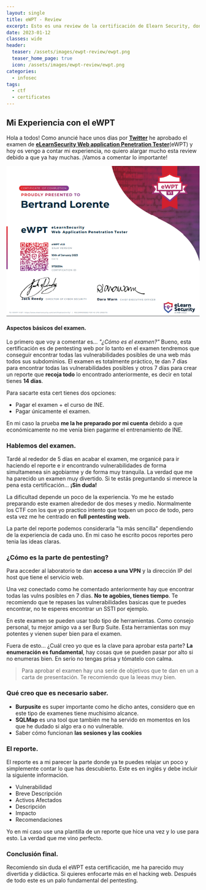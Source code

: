 ```yaml
---
layout: single
title: eWPT - Review
excerpt: Esto es una review de la certificación de Elearn Security, donde os cuento mi experiencia.
date: 2023-01-12
classes: wide
header:
  teaser: /assets/images/ewpt-review/ewpt.png
  teaser_home_page: true
  icon: /assets/images/ewpt-review/ewpt.png
categories:
  - infosec
tags:  
  - ctf
  - certificates
---
```


## Mi Experiencia con el eWPT

Hola a todos! Como anuncié hace unos dias por [**Twitter**](https://twitter.com/bertrandlorente) he aprobado el examen de [**eLearnSecurity Web application Penetration Tester**](https://elearnsecurity.com/product/ewpt-certification/)(eWPT) y hoy os vengo a contar mi experiencia, no quiero alargar mucho esta review debido a que ya hay muchas. 
¡Vamos a comentar lo importante!

![](/assets/images/ewpt-review/ewpt.png)

#### Aspectos básicos del examen.
Lo primero que voy a comentar es... _"¿Cómo es el examen?"_ Bueno, esta certificación es de pentesting web por lo tanto en el examen tendremos que conseguir encontrar todas las vulnerabilidades posibles de una web más todos sus subdominios. El examen es totalmente práctico, te dan 7 días para encontrar todas las vulnerabilidades posibles y otros 7 días para crear un reporte que **recoja todo** lo encontrado anteriormente, es decir en total tienes **14 días**. 

Para sacarte esta cert tienes dos opciones:
- Pagar el examen + el curso de INE.
- Pagar únicamente el examen.

En mi caso la prueba **me la he preparado por mi cuenta** debido a que económicamente no me venía bien pagarme el entrenamiento de INE.

### Hablemos del examen.

Tardé al rededor de 5 días en acabar el examen, me organicé para ir haciendo el reporte e ir encontrando vulnerabilidades de forma simultamenea sin agobiarme y de forma muy tranquila. La verdad que me ha parecido un examen muy divertido.
Si te estás preguntando si merece la pena esta certificación... **¡Sin duda!**

La dificultad depende un poco de la experiencia. Yo me he estado preparando este examen alrededor de dos meses y medio. Normalmente los CTF con los que yo practico intento que toquen un poco de todo, pero esta vez me he centrado en **full pentesting web.**

La parte del reporte podemos considerarla "la más sencilla" dependiendo de la experiencia de cada uno. En mi caso he escrito pocos reportes pero tenia las ideas claras. 

### ¿Cómo es la parte de pentesting?

Para acceder al laboratorio te dan **acceso a una VPN** y la dirección IP del host que tiene el servicio web. 

Una vez conectado como he comentado anteriormente hay que encontrar todas las vulns posibles en 7 dias. **No te agobies, tienes tiempo**. Te recomiendo que te repases las vulnerabilidades basicas que te puedes encontrar, no te esperes encontrar un SSTI por ejemplo.

En este examen se pueden usar todo tipo de herramientas. Como consejo personal, tu mejor amigo va a ser Burp Suite. Esta herramientas son muy potentes y vienen super bien para el examen.

Fuera de esto... ¿Cuál creo yo que es la clave para aprobar esta parte? **La enumeración es fundamental**, hay cosas que se pueden pasar por alto si no enumeras bien. En serio no tengas prisa y tómatelo con calma.

> Para aprobar el examen hay una serie de objetivos que te dan en un a carta de presentación. Te recomiendo que la leeas muy bien. 

### Qué creo que es necesario saber.

- **Burpusite** es super importante como he dicho antes, considero que en este tipo de examenes tiene muchisimo alcance.
- **SQLMap** es una tool que también me ha servido en momentos en los que he dudado si algo era o no vulnerable.
- Saber cómo funcionan **las sesiones y las cookies**

### El reporte.

El reporte es a mi parecer la parte donde ya te puedes relajar un poco y simplemente contar lo que has descubierto. Este es en inglés y debe incluir la siguiente información.

- Vulnerabilidad
- Breve Descripción
- Activos Afectados 
- Descripción
- Impacto
- Recomendaciones

Yo en mi caso use una plantilla de un reporte que hice una vez y lo use para esto. La verdad que me vino perfecto.


### Conclusión final.

Recomiendo sin duda el eWPT esta certificación, me ha parecido muy divertida y didáctica. Si quieres enfocarte más en el hacking web. Después de todo este es un palo fundamental del pentesting.


